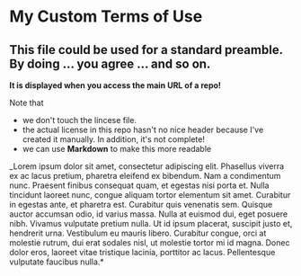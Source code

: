# My Custom Terms of Use

## This file could be used for a standard preamble. By doing ... you agree ... and so on.

**It is displayed when you access the main URL of a repo!**

Note that 
* we don't touch the lincese file.
* the actual license in this repo hasn't no nice header because I've created it manually. In addition, it's not complete!
* we can use **Markdown** to make this more readable

_Lorem ipsum dolor sit amet, consectetur adipiscing elit. Phasellus viverra ex ac lacus pretium, pharetra eleifend ex bibendum. Nam a condimentum nunc. Praesent finibus consequat quam, et egestas nisi porta et. Nulla tincidunt laoreet nunc, congue aliquam tortor elementum sit amet. Curabitur in egestas ante, et pharetra est. Curabitur quis venenatis sem. Quisque auctor accumsan odio, id varius massa. Nulla at euismod dui, eget posuere nibh. Vivamus vulputate pretium nulla. Ut id ipsum placerat, suscipit justo et, hendrerit urna. Vestibulum eu mauris libero. Curabitur congue, orci at molestie rutrum, dui erat sodales nisl, ut molestie tortor mi id magna. Donec dolor eros, laoreet vitae tristique lacinia, porttitor ac lacus. Pellentesque vulputate faucibus nulla.*

